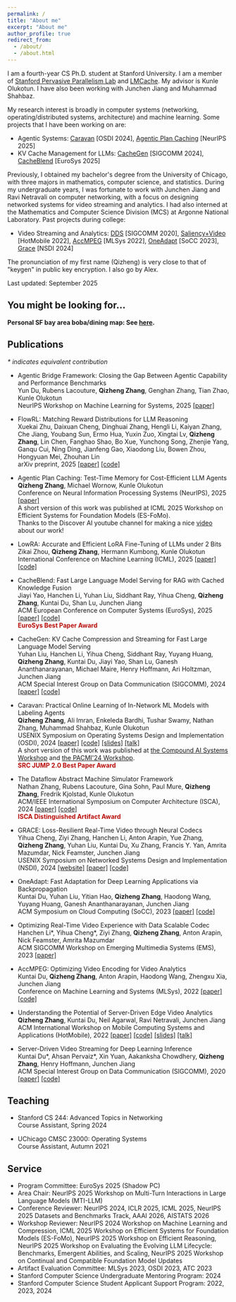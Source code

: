 ```yaml
---
permalink: /
title: "About me"
excerpt: "About me"
author_profile: true
redirect_from: 
  - /about/
  - /about.html
---
```


I am a fourth-year CS Ph.D. student at Stanford University. I am a member of [Stanford Pervasive Parallelism Lab](https://ppl.stanford.edu/) and [LMCache](https://github.com/LMCache/LMCache/). My advisor is Kunle Olukotun. I have also been working with Junchen Jiang and Muhammad Shahbaz. 

My research interest is broadly in computer systems (networking, operating/distributed systems, architecture) and machine learning. Some projects that I have been working on are: 
- Agentic Systems: [Caravan](https://alex-q-z.github.io/files/caravan-osdi24.pdf) \[OSDI 2024\], [Agentic Plan Caching](https://arxiv.org/abs/2506.14852) \[NeurIPS 2025\]
- KV Cache Management for LLMs: [CacheGen](https://arxiv.org/abs/2310.07240) \[SIGCOMM 2024\], [CacheBlend](https://arxiv.org/abs/2405.16444) \[EuroSys 2025\]

Previously, I obtained my bachelor's degree from the University of Chicago, with three majors in mathematics, computer science, and statistics. During my undergraduate years, I was fortunate to work with Junchen Jiang and Ravi Netravali on computer networking, with a focus on designing networked systems for video streaming and analytics. I had also interned at the Mathematics and Computer Science Division (MCS) at Argonne National Laboratory. Past projects during college:
- Video Streaming and Analytics: [DDS](https://alex-q-z.github.io/files/DDS-sigcomm20.pdf) \[SIGCOMM 2020\], [Saliency+Video](https://alex-q-z.github.io/files/saliency_hotmobile22.pdf) \[HotMobile 2022\], [AccMPEG](https://alex-q-z.github.io/files/accmpeg_mlsys22.pdf) \[MLSys 2022\], [OneAdapt](https://alex-q-z.github.io/files/oneadapt-socc23.pdf) \[SoCC 2023\], [Grace](https://arxiv.org/abs/2305.12333) \[NSDI 2024\]

The pronunciation of my first name (Qizheng) is very close to that of "keygen" in public key encryption. I also go by Alex. 

Last updated: September 2025

## You might be looking for...

**Personal SF bay area boba/dining map: See [here](https://www.google.com/maps/d/u/0/edit?mid=1IePP2h7zoIItNHsD3XqoUHR783AmUMw).**

<!-- For Winter 2025, the Stanford systems reading group is Wednesday every week 3 - 4 pm. We read and discuss research papers in the general domain of systems. The webpage is [here](https://systems-reading.github.io/). Sign up for the mailing list [here](https://mailman.stanford.edu/mailman/listinfo/systems_reading). We have free and high-quality boba for all participants, so please consider joining! -->

## Publications
_* indicates equivalent contribution_
- Agentic Bridge Framework: Closing the Gap Between Agentic Capability and Performance Benchmarks<br />
  Yun Du, Rubens Lacouture, **Qizheng Zhang**, Genghan Zhang, Tian Zhao, Kunle Olukotun<br />
  NeurIPS Workshop on Machine Learning for Systems, 2025 [[paper]](https://alex-q-z.github.io/)

- FlowRL: Matching Reward Distributions for LLM Reasoning<br />
  Xuekai Zhu, Daixuan Cheng, Dinghuai Zhang, Hengli Li, Kaiyan Zhang, Che Jiang, Youbang Sun, Ermo Hua, Yuxin Zuo, Xingtai Lv, **Qizheng Zhang**, Lin Chen, Fanghao Shao, Bo Xue, Yunchong Song, Zhenjie Yang, Ganqu Cui, Ning Ding, Jianfeng Gao, Xiaodong Liu, Bowen Zhou, Hongyuan Mei, Zhouhan Lin<br />
  arXiv preprint, 2025 [[paper]](https://arxiv.org/pdf/2509.15207) [[code]](https://github.com/Xuekai-Zhu/FlowRL)

- Agentic Plan Caching: Test-Time Memory for Cost-Efficient LLM Agents<br />
  **Qizheng Zhang**, Michael Wornow, Kunle Olukotun<br />
  Conference on Neural Information Processing Systems (NeurIPS), 2025 [[paper]](https://arxiv.org/abs/2506.14852)<br />
  A short version of this work was published at ICML 2025 Workshop on Efficient Systems for Foundation Models (ES-FoMo).<br />
  Thanks to the Discover AI youtube channel for making a nice [video](https://www.youtube.com/watch?v=njw0mLSEejA) about our work! 

- LowRA: Accurate and Efficient LoRA Fine-Tuning of LLMs under 2 Bits<br />
  Zikai Zhou, **Qizheng Zhang**, Hermann Kumbong, Kunle Olukotun<br />
  International Conference on Machine Learning (ICML), 2025 [[paper]](https://arxiv.org/pdf/2502.08141) [[code]](https://github.com/stanford-ppl/LowRA)

- CacheBlend: Fast Large Language Model Serving for RAG with Cached Knowledge Fusion<br />
  Jiayi Yao, Hanchen Li, Yuhan Liu, Siddhant Ray, Yihua Cheng, **Qizheng Zhang**, Kuntai Du, Shan Lu, Junchen Jiang<br />
  ACM European Conference on Computer Systems (EuroSys), 2025 [[paper]](https://arxiv.org/abs/2405.16444) [[code]](https://github.com/YaoJiayi/CacheBlend)<br />
  <span style="color: #B90E0A; font-weight: bold;">EuroSys Best Paper Award</span>
  
- CacheGen: KV Cache Compression and Streaming for Fast Large Language Model Serving<br />
  Yuhan Liu, Hanchen Li, Yihua Cheng, Siddhant Ray, Yuyang Huang, **Qizheng Zhang**, Kuntai Du, Jiayi Yao, Shan Lu, Ganesh Ananthanarayanan, Michael Maire, Henry Hoffmann, Ari Holtzman, Junchen Jiang<br />
  ACM Special Interest Group on Data Communication (SIGCOMM), 2024 [[paper]](https://arxiv.org/abs/2310.07240) [[code]](https://github.com/uchi-jcl/cachegen)

- Caravan: Practical Online Learning of In-Network ML Models with Labeling Agents<br />
  **Qizheng Zhang**, Ali Imran, Enkeleda Bardhi, Tushar Swamy, Nathan Zhang, Muhammad Shahbaz, Kunle Olukotun<br />
  USENIX Symposium on Operating Systems Design and Implementation (OSDI), 2024 [[paper]](https://alex-q-z.github.io/files/caravan-osdi24.pdf) [[code]](https://github.com/Per-Packet-AI/Caravan-Artifact-OSDI24) [[slides]](https://alex-q-z.github.io/files/caravan-osdi24-slides-extended.pdf) [[talk]](https://www.youtube.com/watch?v=79_lGeVXk4g)<br />
  A short version of this work was published at [the Compound AI Systems Workshop](https://sites.google.com/view/compound-ai-systems-workshop/home) and [the PACMI'24 Workshop](https://sites.google.com/view/pacmi/home).<br />
  <span style="color: #B90E0A; font-weight: bold;">SRC JUMP 2.0 Best Paper Award</span>

- The Dataflow Abstract Machine Simulator Framework<br />
  Nathan Zhang, Rubens Lacouture, Gina Sohn, Paul Mure, **Qizheng Zhang**, Fredrik Kjolstad, Kunle Olukotun<br />
  ACM/IEEE International Symposium on Computer Architecture (ISCA), 2024 [[paper]](https://alex-q-z.github.io/files/dam-isca24.pdf) [[code]](https://github.com/stanford-ppl/DAM-RS)<br />
  <span style="color: #B90E0A; font-weight: bold;">ISCA Distinguished Artifact Award</span>
  
- GRACE: Loss-Resilient Real-Time Video through Neural Codecs<br />
  Yihua Cheng, Ziyi Zhang, Hanchen Li, Anton Arapin, Yue Zhang, **Qizheng Zhang**, Yuhan Liu, Kuntai Du, Xu Zhang, Francis Y. Yan, Amrita Mazumdar, Nick Feamster, Junchen Jiang<br />
  USENIX Symposium on Networked Systems Design and Implementation (NSDI), 2024 [[website]](https://uchi-jcl.github.io/grace.html) [[paper]](https://arxiv.org/abs/2305.12333) [[code]](https://github.com/UChi-JCL/Grace)
  
- OneAdapt: Fast Adaptation for Deep Learning Applications via Backpropagation<br />
  Kuntai Du, Yuhan Liu, Yitian Hao, **Qizheng Zhang**, Haodong Wang, Yuyang Huang, Ganesh Ananthanarayanan, Junchen Jiang<br />
  ACM Symposium on Cloud Computing (SoCC), 2023 [[paper]](https://alex-q-z.github.io/files/oneadapt-socc23.pdf) [[code]](https://github.com/KuntaiDu/OneAdapt)

- Optimizing Real-Time Video Experience with Data Scalable Codec<br />
  Hanchen Li\*, Yihua Cheng\*, Ziyi Zhang, **Qizheng Zhang**, Anton Arapin, Nick Feamster, Amrita Mazumdar<br />
  ACM SIGCOMM Workshop on Emerging Multimedia Systems (EMS), 2023 [[paper]](https://alex-q-z.github.io/files/autoencoder-ems23.pdf)

- AccMPEG: Optimizing Video Encoding for Video Analytics<br />
  Kuntai Du, **Qizheng Zhang**, Anton Arapin, Haodong Wang, Zhengxu Xia, Junchen Jiang<br />
  Conference on Machine Learning and Systems (MLSys), 2022 [[paper]](https://alex-q-z.github.io/files/accmpeg_mlsys22.pdf) [[code]](https://github.com/KuntaiDu/AccMPEG)
  
- Understanding the Potential of Server-Driven Edge Video Analytics<br />
  **Qizheng Zhang**, Kuntai Du, Neil Agarwal, Ravi Netravali, Junchen Jiang<br />
  ACM International Workshop on Mobile Computing Systems and Applications (HotMobile), 2022 [[paper]](https://alex-q-z.github.io/files/saliency_hotmobile22.pdf) [[code]](https://github.com/Alex-q-z/saliency-based-feedback) [[slides]](https://alex-q-z.github.io/files/saliency_hotmobile22_slides.pdf) [[talk]](https://www.youtube.com/watch?v=xtSafM0VbTs)

- Server-Driven Video Streaming for Deep Learning Inference<br /> 
  Kuntai Du\*, Ahsan Pervaiz\*, Xin Yuan, Aakanksha Chowdhery, **Qizheng Zhang**, Henry Hoffmann, Junchen Jiang<br />
  ACM Special Interest Group on Data Communication (SIGCOMM), 2020 [[paper]](https://alex-q-z.github.io/files/DDS-sigcomm20.pdf) [[code]](https://github.com/KuntaiDu/dds)

## Teaching
- Stanford CS 244: Advanced Topics in Networking<br />
  Course Assistant, Spring 2024

- UChicago CMSC 23000: Operating Systems<br />
  Course Assistant, Autumn 2021

## Service
- Program Committee: EuroSys 2025 (Shadow PC)
- Area Chair: NeurIPS 2025 Workshop on Multi-Turn Interactions in Large Language Models (MTI-LLM)
- Conference Reviewer: NeurIPS 2024, ICLR 2025, ICML 2025, NeurIPS 2025 Datasets and Benchmarks Track, AAAI 2026, AISTATS 2026
- Workshop Reviewer: NeurIPS 2024 Workshop on Machine Learning and Compression, ICML 2025 Workshop on Efficient Systems for Foundation Models (ES-FoMo), NeurIPS 2025 Workshop on Efficient Reasoning, NeurIPS 2025 Workshop on Evaluating the Evolving LLM Lifecycle: Benchmarks, Emergent Abilities, and Scaling, NeurIPS 2025 Workshop on Continual and Compatible Foundation Model Updates
- Artifact Evaluation Committee: MLSys 2023, OSDI 2023, ATC 2023
- Stanford Computer Science Undergraduate Mentoring Program: 2024
- Stanford Computer Science Student Applicant Support Program: 2022, 2023, 2024